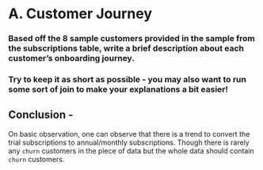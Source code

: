 # A. Customer Journey

### Based off the 8 sample customers provided in the sample from the subscriptions table, write a brief description about each customer’s onboarding journey.

### Try to keep it as short as possible - you may also want to run some sort of join to make your explanations a bit easier!


## Conclusion - 

On basic observation, one can observe that there is a trend to convert the trial subscriptions to annual/monthly subscriptions. Though there is rarely any `churn` customers in the piece of data but the whole data should contain `churn` customers. 
